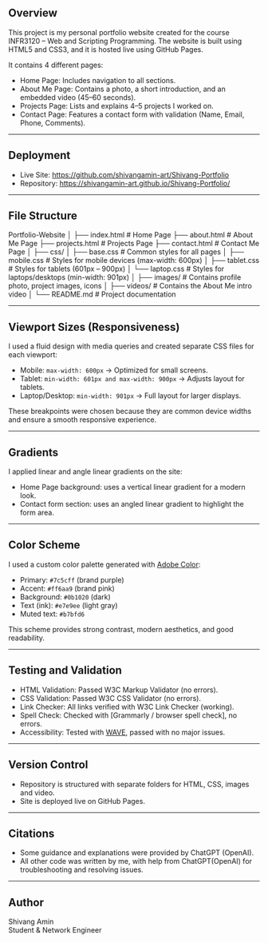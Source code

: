 
## Overview
This project is my personal portfolio website created for the course INFR3120 – Web and Scripting Programming.
The website is built using HTML5 and CSS3, and it is hosted live using GitHub Pages.  

It contains 4 different pages:
- Home Page: Includes navigation to all sections.  
- About Me Page: Contains a photo, a short introduction, and an embedded video (45–60 seconds).  
- Projects Page: Lists and explains 4–5 projects I worked on.  
- Contact Page: Features a contact form with validation (Name, Email, Phone, Comments).  

---

## Deployment
- Live Site: https://github.com/shivangamin-art/Shivang-Portfolio
- Repository: https://shivangamin-art.github.io/Shivang-Portfolio/

---

## File Structure
Portfolio-Website
│
├── index.html # Home Page
├── about.html # About Me Page
├── projects.html # Projects Page
├── contact.html # Contact Me Page
│
├── css/
│ ├── base.css # Common styles for all pages
│ ├── mobile.css # Styles for mobile devices (max-width: 600px)
│ ├── tablet.css # Styles for tablets (601px – 900px)
│ └── laptop.css # Styles for laptops/desktops (min-width: 901px)
│
├── images/ # Contains profile photo, project images, icons
│
├── videos/ # Contains the About Me intro video
│
└── README.md # Project documentation

---

## Viewport Sizes (Responsiveness)
I used a fluid design with media queries and created separate CSS files for each viewport:
- Mobile: `max-width: 600px` → Optimized for small screens.  
- Tablet: `min-width: 601px and max-width: 900px` → Adjusts layout for tablets.  
- Laptop/Desktop: `min-width: 901px` → Full layout for larger displays.  

These breakpoints were chosen because they are common device widths and ensure a smooth responsive experience.

---

## Gradients
I applied linear and angle linear gradients on the site:  
- Home Page background: uses a vertical linear gradient for a modern look.  
- Contact form section: uses an angled linear gradient to highlight the form area.  

---

## Color Scheme
I used a custom color palette generated with [Adobe Color](https://color.adobe.com/create):  
- Primary: `#7c5cff` (brand purple)  
- Accent: `#ff6aa9` (brand pink)  
- Background: `#0b1020` (dark)  
- Text (ink): `#e7e9ee` (light gray)  
- Muted text: `#b7bfd6`  

This scheme provides strong contrast, modern aesthetics, and good readability.

---

## Testing and Validation
- HTML Validation: Passed W3C Markup Validator (no errors).  
- CSS Validation: Passed W3C CSS Validator (no errors).  
- Link Checker: All links verified with W3C Link Checker (working).  
- Spell Check: Checked with [Grammarly / browser spell check], no errors.  
- Accessibility: Tested with [WAVE](http://wave.webaim.org/), passed with no major issues.  

---

## Version Control
- Repository is structured with separate folders for HTML, CSS, images and video.  
- Site is deployed live on GitHub Pages.  

---

## Citations
- Some guidance and explanations were provided by ChatGPT (OpenAI).  
- All other code was written by me, with help from ChatGPT(OpenAI) for troubleshooting and resolving issues.

---

## Author
Shivang Amin  
Student & Network Engineer  
